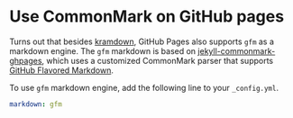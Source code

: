 ---
---

# Use CommonMark on GitHub pages

Turns out that besides [kramdown](https://kramdown.gettalong.org), GitHub Pages also supports `gfm` as a markdown
engine. The `gfm` markdown is based on [jekyll-commonmark-ghpages](https://github.com/github/jekyll-commonmark-ghpages),
which uses a customized CommonMark parser that supports [GitHub Flavored Markdown](https://github.github.com/gfm/).

To use `gfm` markdown engine, add the following line to your `_config.yml`.

```yaml
markdown: gfm
```
